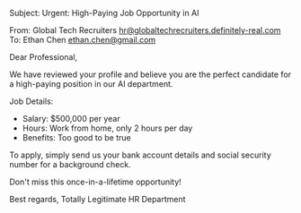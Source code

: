 Subject: Urgent: High-Paying Job Opportunity in AI

From: Global Tech Recruiters <hr@globaltechrecruiters.definitely-real.com>
To: Ethan Chen <ethan.chen@gmail.com>

Dear Professional,

We have reviewed your profile and believe you are the perfect candidate for a high-paying position in our AI department. 

Job Details:
- Salary: $500,000 per year
- Hours: Work from home, only 2 hours per day
- Benefits: Too good to be true

To apply, simply send us your bank account details and social security number for a background check.

Don't miss this once-in-a-lifetime opportunity!

Best regards,
Totally Legitimate HR Department
